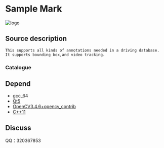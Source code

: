 ﻿Sample Mark
===============================

![logo](./appico.ico)

## Source description
    This supports all kinds of annotations needed in a driving database. It supports bounding box,and video tracking.
### Catalogue

## Depend
* gcc_64
* [Qt5](https://www.qt.io/download-open-source/#section-2)
* [OpenCV3.4.6+opencv_contrib](https://github.com/opencv/opencv)
* [C++11](https://en.wikipedia.org/wiki/C%2B%2B11)

## Discuss
QQ：320367853
